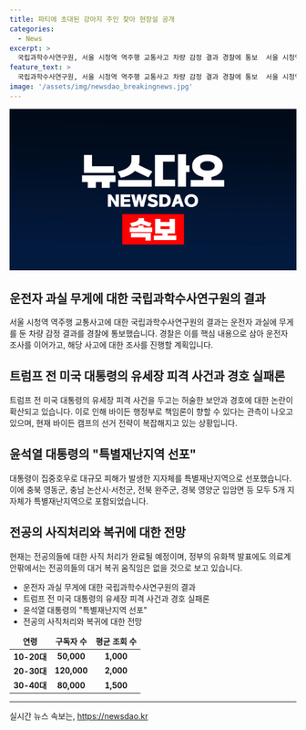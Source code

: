 ```yaml
---
title: 파티에 초대된 강아지 주인 찾아 현장설 공개
categories:
  - News
excerpt: >
  국립과학수사연구원, 서울 시청역 역주행 교통사고 차량 감정 결과 경찰에 통보  서울 시청역 역주행 교통사고의 운전자 과실에 대한 국립과학수사연구원의 차량 감정 결과가 경찰에 통보되었다. 경찰은 이를 바탕으로 운전자 조사를 계획 중이다. 트럼프 전 대통령 피격 사건, 경호 실패론 확산 트럼프 전 대통령의 유세장 피격 사건을 둘러싼 경호 실패론이 확산되고 있으며, 이에 대한 책임론은 바이든 행정부로 향할 수 있다는 관측이 나오고 있다. 윤석열 대통령, 특별재난지역 선포 윤석열 대통령이 집중호우로 피해를 입은 지자체를 특별재난지역으로 선포했다. 충북 영동군, 충남 논산시, 서천군, 전북 완주군, 경북 영양군 등 5개 지자체가 포함되었다.
feature_text: >
  국립과학수사연구원, 서울 시청역 역주행 교통사고 차량 감정 결과 경찰에 통보  서울 시청역 역주행 교통사고의 운전자 과실에 대한 국립과학수사연구원의 차량 감정 결과가 경찰에 통보되었다. 경찰은 이를 바탕으로 운전자 조사를 계획 중이다. 트럼프 전 대통령 피격 사건, 경호 실패론 확산 트럼프 전 대통령의 유세장 피격 사건을 둘러싼 경호 실패론이 확산되고 있으며, 이에 대한 책임론은 바이든 행정부로 향할 수 있다는 관측이 나오고 있다. 윤석열 대통령, 특별재난지역 선포 윤석열 대통령이 집중호우로 피해를 입은 지자체를 특별재난지역으로 선포했다. 충북 영동군, 충남 논산시, 서천군, 전북 완주군, 경북 영양군 등 5개 지자체가 포함되었다.
image: '/assets/img/newsdao_breakingnews.jpg'
---
```


<p><img src="/assets/img/newsdao_breakingnews.jpg" alt="implanttips 속보" /></p>

<h2 data-ke-size="size26">운전자 과실 무게에 대한 국립과학수사연구원의 결과</h2>

<p data-ke-size="size16">서울 시청역 역주행 교통사고에 대한 국립과학수사연구원의 결과는 운전자 과실에 무게를 둔 차량 감정 결과를 경찰에 통보했습니다. 경찰은 이를 핵심 내용으로 삼아 운전자 조사를 이어가고, 해당 사고에 대한 조사를 진행할 계획입니다.</p>

<h2 data-ke-size="size26">트럼프 전 미국 대통령의 유세장 피격 사건과 경호 실패론</h2>

<p data-ke-size="size16">트럼프 전 미국 대통령의 유세장 피격 사건을 두고는 허술한 보안과 경호에 대한 논란이 확산되고 있습니다. 이로 인해 바이든 행정부로 책임론이 향할 수 있다는 관측이 나오고 있으며, 현재 바이든 캠프의 선거 전략이 복잡해지고 있는 상황입니다.</p>

<h2 data-ke-size="size26">윤석열 대통령의 "특별재난지역 선포"</h2>

<p data-ke-size="size16">대통령이 집중호우로 대규모 피해가 발생한 지자체를 특별재난지역으로 선포했습니다. 이에 충북 영동군, 충남 논산시·서천군, 전북 완주군, 경북 영양군 입암면 등 모두 5개 지자체가 특별재난지역으로 포함되었습니다.</p>

<h2 data-ke-size="size26">전공의 사직처리와 복귀에 대한 전망</h2>

<p data-ke-size="size16">현재는 전공의들에 대한 사직 처리가 완료될 예정이며, 정부의 유화책 발표에도 의료계 안팎에서는 전공의들의 대거 복귀 움직임은 없을 것으로 보고 있습니다.</p>

<ul>
<li>운전자 과실 무게에 대한 국립과학수사연구원의 결과</li>
<li>트럼프 전 미국 대통령의 유세장 피격 사건과 경호 실패론</li>
<li>윤석열 대통령의 "특별재난지역 선포"</li>
<li>전공의 사직처리와 복귀에 대한 전망</li>
</ul>

<table>
<thead>
<tr>
<td style="text-align: center; height: 17px;"><b>연령</b></td>
<td style="text-align: center; height: 17px;"><b>구독자 수</b></td>
<td style="text-align: center; height: 17px;"><b>평균 조회 수</b></td>
</tr>
</thead>
<tbody>
<tr>
<td style="text-align: center; height: 17px;"><b>10-20대</b></td>
<td style="text-align: center; height: 17px;"><b>50,000</b></td>
<td style="text-align: center; height: 17px;"><b>1,000</b></td>
</tr>
<tr>
<td style="text-align: center; height: 17px;"><b>20-30대</b></td>
<td style="text-align: center; height: 17px;"><b>120,000</b></td>
<td style="text-align: center; height: 17px;"><b>2,000</b></td>
</tr>
<tr>
<td style="text-align: center; height: 17px;"><b>30-40대</b></td>
<td style="text-align: center; height: 17px;"><b>80,000</b></td>
<td style="text-align: center; height: 17px;"><b>1,500</b></td>
</tr>
</tbody>
</table>

<hr>
실시간 뉴스 속보는, <a href="https://newsdao.kr" rel="dofollow">https://newsdao.kr</a>


